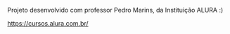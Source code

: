 
Projeto desenvolvido com professor Pedro Marins, da Instituição ALURA :) 

https://cursos.alura.com.br/